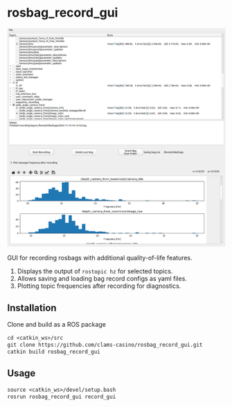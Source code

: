 # rosbag_record_gui

![gui overview](overview.png)

GUI for recording rosbags with additional quality-of-life features.

1. Displays the output of `rostopic hz` for selected topics.
2. Allows saving and loading bag record configs as yaml files.
3. Plotting topic frequencies after recording for diagnostics.  

## Installation
Clone and build as a ROS package
```
cd <catkin_ws>/src
git clone https://github.com/clams-casino/rosbag_record_gui.git
catkin build rosbag_record_gui
```

## Usage
```
source <catkin_ws>/devel/setup.bash
rosrun rosbag_record_gui record_gui
```
